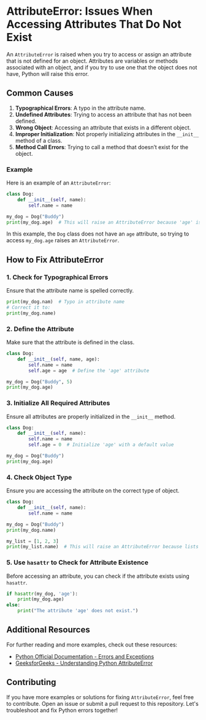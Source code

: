 # AttributeError: Issues When Accessing Attributes That Do Not Exist

An `AttributeError` is raised when you try to access or assign an attribute that is not defined for an object. Attributes are variables or methods associated with an object, and if you try to use one that the object does not have, Python will raise this error.

## Common Causes

1. **Typographical Errors**: A typo in the attribute name.
2. **Undefined Attributes**: Trying to access an attribute that has not been defined.
3. **Wrong Object**: Accessing an attribute that exists in a different object.
4. **Improper Initialization**: Not properly initializing attributes in the `__init__` method of a class.
5. **Method Call Errors**: Trying to call a method that doesn’t exist for the object.

### Example

Here is an example of an `AttributeError`:

```python
class Dog:
    def __init__(self, name):
        self.name = name

my_dog = Dog("Buddy")
print(my_dog.age)  # This will raise an AttributeError because 'age' is not defined
```

In this example, the `Dog` class does not have an `age` attribute, so trying to access `my_dog.age` raises an `AttributeError`.

## How to Fix AttributeError

### 1. Check for Typographical Errors

Ensure that the attribute name is spelled correctly.

```python
print(my_dog.nam)  # Typo in attribute name
# Correct it to:
print(my_dog.name)
```

### 2. Define the Attribute

Make sure that the attribute is defined in the class.

```python
class Dog:
    def __init__(self, name, age):
        self.name = name
        self.age = age  # Define the 'age' attribute

my_dog = Dog("Buddy", 5)
print(my_dog.age)
```

### 3. Initialize All Required Attributes

Ensure all attributes are properly initialized in the `__init__` method.

```python
class Dog:
    def __init__(self, name):
        self.name = name
        self.age = 0  # Initialize 'age' with a default value

my_dog = Dog("Buddy")
print(my_dog.age)
```

### 4. Check Object Type

Ensure you are accessing the attribute on the correct type of object.

```python
class Dog:
    def __init__(self, name):
        self.name = name

my_dog = Dog("Buddy")
print(my_dog.name)

my_list = [1, 2, 3]
print(my_list.name)  # This will raise an AttributeError because lists do not have a 'name' attribute
```

### 5. Use `hasattr` to Check for Attribute Existence

Before accessing an attribute, you can check if the attribute exists using `hasattr`.

```python
if hasattr(my_dog, 'age'):
    print(my_dog.age)
else:
    print("The attribute 'age' does not exist.")
```

## Additional Resources

For further reading and more examples, check out these resources:

* [Python Official Documentation - Errors and Exceptions](https://docs.python.org/3/tutorial/errors.html#attribute-errors)
* [GeeksforGeeks - Understanding Python AttributeError](https://www.geeksforgeeks.org/python-attributeerror/)

## Contributing

If you have more examples or solutions for fixing `AttributeError`, feel free to contribute. Open an issue or submit a pull request to this repository. Let's troubleshoot and fix Python errors together!
